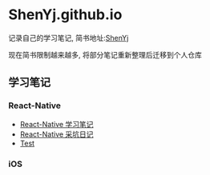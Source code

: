 # ShenYj.github.io

记录自己的学习笔记, 简书地址:[ShenYj](https://www.jianshu.com/u/5ec5747435a2)

现在简书限制越来越多, 将部分笔记重新整理后迁移到个人仓库

## 学习笔记

### React-Native

- [React-Native 学习笔记](https://github.com/ShenYj/ShenYj.github.io/blob/master/markdowns/React-Native/学习笔记/React-Native学习日记.md)
- [React-Native 采坑日记](https://github.com/ShenYj/ShenYj.github.io/blob/master/markdowns/React-Native/踩坑日记/React-Native采坑日记.md)
- [Test](https://github.com/ShenYj/ShenYj.github.io/blob/master/_posts/2020-08-31-React-Native-note-of-step-on-the-pit.md)

### iOS
